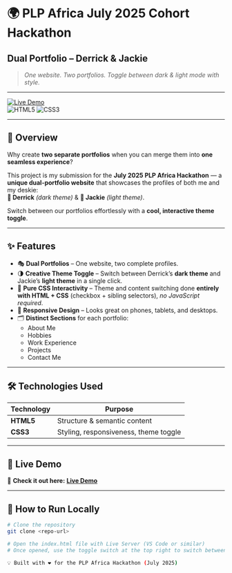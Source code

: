 # 🌍 PLP Africa July 2025 Cohort Hackathon  
## **Dual Portfolio – Derrick & Jackie**

> _One website. Two portfolios. Toggle between dark & light mode with style._

---

[![Live Demo](https://img.shields.io/badge/Live%20Demo-Vercel-blue?style=for-the-badge&logo=vercel)](https://everything-plp.vercel.app/)  
![HTML5](https://img.shields.io/badge/HTML5-orange?style=for-the-badge&logo=html5)
![CSS3](https://img.shields.io/badge/CSS3-blue?style=for-the-badge&logo=css3)

---

## 📝 Overview  

Why create **two separate portfolios** when you can merge them into **one seamless experience**?  

This project is my submission for the **July 2025 PLP Africa Hackathon** — a **unique dual-portfolio website** that showcases the profiles of both me and my deskie:  
**🎩 Derrick** _(dark theme)_ & **🌸 Jackie** _(light theme)_.  

Switch between our portfolios effortlessly with a **cool, interactive theme toggle**.

---

## ✨ Features  

- 🎭 **Dual Portfolios** – One website, two complete profiles.  
- 🌗 **Creative Theme Toggle** – Switch between Derrick’s **dark theme** and Jackie’s **light theme** in a single click.  
- 🧩 **Pure CSS Interactivity** – Theme and content switching done **entirely with HTML + CSS** (checkbox + sibling selectors), _no JavaScript required_.  
- 📱 **Responsive Design** – Looks great on phones, tablets, and desktops.  
- 🗂 **Distinct Sections** for each portfolio:  
  - About Me  
  - Hobbies  
  - Work Experience  
  - Projects  
  - Contact Me  

---

## 🛠 Technologies Used  

| Technology | Purpose |
|------------|---------|
| **HTML5**  | Structure & semantic content |
| **CSS3**   | Styling, responsiveness, theme toggle |

---

## 🚀 Live Demo  

🎯 **Check it out here:** [**Live Demo**](https://everything-plp.vercel.app/)  

---

## 📂 How to Run Locally  

```bash
# Clone the repository
git clone <repo-url>

# Open the index.html file with Live Server (VS Code or similar)
# Once opened, use the toggle switch at the top right to switch between the two portfolios.

💡 Built with ❤️ for the PLP Africa Hackathon (July 2025)


